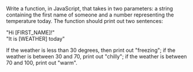 Write a function, in JavaScript, that takes in two parameters: a string containing the first name of someone and a number representing the temperature today. The function should print out two sentences:

"Hi [FIRST_NAME]!"  
"It is [WEATHER] today"  

If the weather is less than 30 degrees, then print out "freezing"; if the weather is between 30 and 70, print out "chilly"; if the weather is between 70 and 100, print out "warm".